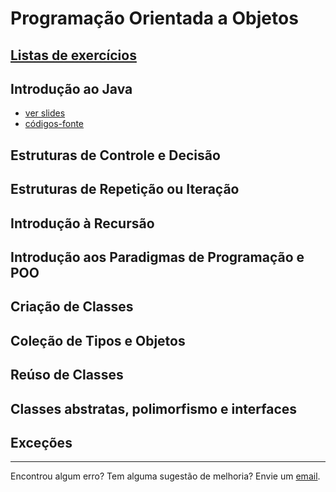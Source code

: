 # Programação Orientada a Objetos

## [Listas de exercícios](https://docs.google.com/document/d/1iQAazVPHFm8n1rnJ0HznO-QVNP6N03yIVnymJwSCXL4/edit?usp=sharing)

## Introdução ao Java
- [ver slides](https://docs.google.com/presentation/d/1LZMDPwgKKjzH72LiFWfY87JVZLXYawaSm6T_WoGlJ3Q/edit?usp=sharing)
- [códigos-fonte](https://github.com/italoaug/Programacao-Orientada-a-Objetos/codigos/intro-java)
## Estruturas de Controle e Decisão
## Estruturas de Repetição ou Iteração
## Introdução à Recursão
## Introdução aos Paradigmas de Programação e POO
## Criação de Classes
## Coleção de Tipos e Objetos
## Reúso de Classes
## Classes abstratas, polimorfismo e interfaces
## Exceções

---
Encontrou algum erro? Tem alguma sugestão de melhoria? Envie um [email](mailto:italo.assis@ufersa.edu.br).